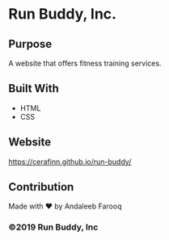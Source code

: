 # Run Buddy, Inc.

## Purpose
A website that offers fitness training services.

## Built With
* HTML
* CSS

## Website
https://cerafinn.github.io/run-buddy/

## Contribution
Made with ❤️ by Andaleeb Farooq

### ©️2019 Run Buddy, Inc 
